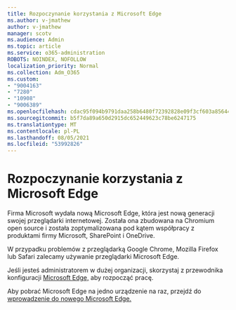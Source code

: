 ```yaml
---
title: Rozpoczynanie korzystania z Microsoft Edge
ms.author: v-jmathew
author: v-jmathew
manager: scotv
ms.audience: Admin
ms.topic: article
ms.service: o365-administration
ROBOTS: NOINDEX, NOFOLLOW
localization_priority: Normal
ms.collection: Adm_O365
ms.custom:
- "9004163"
- "7280"
- "10908"
- "9006389"
ms.openlocfilehash: cdac95f094b9791daa258b6480f72392828e09f3cf603a856446eda7cc6472d4
ms.sourcegitcommit: b5f7da89a650d2915dc652449623c78be6247175
ms.translationtype: MT
ms.contentlocale: pl-PL
ms.lasthandoff: 08/05/2021
ms.locfileid: "53992826"
---
```

# <a name="start-using-microsoft-edge"></a>Rozpoczynanie korzystania z Microsoft Edge

Firma Microsoft wydała nową Microsoft Edge, która jest nową generacji swojej przeglądarki internetowej. Została ona zbudowana na Chromium open source i została zoptymalizowana pod kątem współpracy z produktami firmy Microsoft, SharePoint i OneDrive.

W przypadku problemów z przeglądarką Google Chrome, Mozilla Firefox lub Safari zalecamy używanie przeglądarki Microsoft Edge.

Jeśli jesteś administratorem w dużej organizacji, skorzystaj z przewodnika konfiguracji [Microsoft Edge,](https://go.microsoft.com/fwlink/?linkid=2142423) aby rozpocząć pracę.

Aby pobrać Microsoft Edge na jedno urządzenie na raz, przejdź do [wprowadzenie do nowego Microsoft Edge.](https://go.microsoft.com/fwlink/?linkid=2141049)
